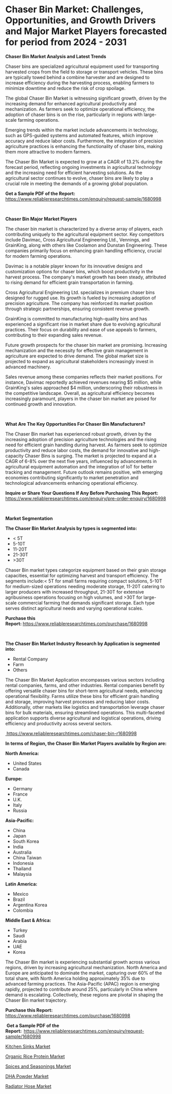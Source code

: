 <p><h1>Chaser Bin Market: Challenges, Opportunities, and Growth Drivers and Major Market Players forecasted for period from 2024 - 2031</h1></p><p><strong>Chaser Bin Market Analysis and Latest Trends</strong></p>
<p><p>Chaser bins are specialized agricultural equipment used for transporting harvested crops from the field to storage or transport vehicles. These bins are typically towed behind a combine harvester and are designed to increase efficiency during the harvesting process, enabling farmers to minimize downtime and reduce the risk of crop spoilage.</p><p>The global Chaser Bin Market is witnessing significant growth, driven by the increasing demand for enhanced agricultural productivity and mechanization. As farmers seek to optimize operational efficiency, the adoption of chaser bins is on the rise, particularly in regions with large-scale farming operations. </p><p>Emerging trends within the market include advancements in technology, such as GPS-guided systems and automated features, which improve accuracy and reduce labor costs. Furthermore, the integration of precision agriculture practices is enhancing the functionality of chaser bins, making them more attractive to modern farmers. </p><p>The Chaser Bin Market is expected to grow at a CAGR of 13.2% during the forecast period, reflecting ongoing investments in agricultural technology and the increasing need for efficient harvesting solutions. As the agricultural sector continues to evolve, chaser bins are likely to play a crucial role in meeting the demands of a growing global population.</p></p>
<p><strong>Get a Sample PDF of the Report:&nbsp;</strong> <a href="https://www.reliableresearchtimes.com/enquiry/request-sample/1680998?utm_campaign=1558&utm_medium=2&utm_source=Github&utm_content=ia&utm_term=16122024&utm_id=chaser-bin">https://www.reliableresearchtimes.com/enquiry/request-sample/1680998</a></p>
<p>&nbsp;</p>
<p><strong>Chaser Bin Major Market Players</strong></p>
<p><p>The chaser bin market is characterized by a diverse array of players, each contributing uniquely to the agricultural equipment sector. Key competitors include Davimac, Cross Agricultural Engineering Ltd., Vennings, and GrainKing, along with others like Coolamon and Dunstan Engineering. These companies primarily focus on enhancing grain handling efficiency, crucial for modern farming operations.</p><p>Davimac is a notable player known for its innovative designs and customization options for chaser bins, which boost productivity in the harvest process. The company's market growth has been steady, attributed to rising demand for efficient grain transportation in farming.</p><p>Cross Agricultural Engineering Ltd. specializes in premium chaser bins designed for rugged use. Its growth is fueled by increasing adoption of precision agriculture. The company has reinforced its market position through strategic partnerships, ensuring consistent revenue growth.</p><p>GrainKing is committed to manufacturing high-quality bins and has experienced a significant rise in market share due to evolving agricultural practices. Their focus on durability and ease of use appeals to farmers, contributing to their expanding sales revenue.</p><p>Future growth prospects for the chaser bin market are promising. Increasing mechanization and the necessity for effective grain management in agriculture are expected to drive demand. The global market size is projected to expand as agricultural stakeholders increasingly invest in advanced machinery.</p><p>Sales revenue among these companies reflects their market positions. For instance, Davimac reportedly achieved revenues nearing $5 million, while GrainKing's sales approached $4 million, underscoring their robustness in the competitive landscape. Overall, as agricultural efficiency becomes increasingly paramount, players in the chaser bin market are poised for continued growth and innovation.</p></p>
<p>&nbsp;</p>
<p><strong>What Are The Key Opportunities For Chaser Bin Manufacturers?</strong></p>
<p><p>The Chaser Bin market has experienced robust growth, driven by the increasing adoption of precision agriculture technologies and the rising need for efficient grain handling during harvest. As farmers seek to optimize productivity and reduce labor costs, the demand for innovative and high-capacity Chaser Bins is surging. The market is projected to expand at a CAGR of 6-8% over the next five years, influenced by advancements in agricultural equipment automation and the integration of IoT for better tracking and management. Future outlook remains positive, with emerging economies contributing significantly to market penetration and technological advancements enhancing operational efficiency.</p></p>
<p><strong>Inquire or Share Your Questions If Any Before Purchasing This Report:</strong> <a href="https://www.reliableresearchtimes.com/enquiry/pre-order-enquiry/1680998?utm_campaign=1558&utm_medium=2&utm_source=Github&utm_content=ia&utm_term=16122024&utm_id=chaser-bin">https://www.reliableresearchtimes.com/enquiry/pre-order-enquiry/1680998</a></p>
<p>&nbsp;</p>
<p><strong>Market Segmentation</strong></p>
<p><strong>The Chaser Bin Market Analysis by types is segmented into:</strong></p>
<p><ul><li>< 5T</li><li>5-10T</li><li>11-20T</li><li>21-30T</li><li>>30T</li></ul></p>
<p><p>Chaser Bin market types categorize equipment based on their grain storage capacities, essential for optimizing harvest and transport efficiency. The segments include:< 5T for small farms requiring compact solutions, 5-10T for medium-sized operations needing moderate storage, 11-20T catering to larger producers with increased throughput, 21-30T for extensive agribusiness operations focusing on high volumes, and >30T for large-scale commercial farming that demands significant storage. Each type serves distinct agricultural needs and varying operational scales.</p></p>
<p><strong>Purchase this Report:&nbsp;</strong><a href="https://www.reliableresearchtimes.com/purchase/1680998?utm_campaign=1558&utm_medium=2&utm_source=Github&utm_content=ia&utm_term=16122024&utm_id=chaser-bin">https://www.reliableresearchtimes.com/purchase/1680998</a></p>
<p>&nbsp;</p>
<p><strong>The Chaser Bin Market Industry Research by Application is segmented into:</strong></p>
<p><ul><li>Rental Company</li><li>Farm</li><li>Others</li></ul></p>
<p><p>The Chaser Bin Market Application encompasses various sectors including rental companies, farms, and other industries. Rental companies benefit by offering versatile chaser bins for short-term agricultural needs, enhancing operational flexibility. Farms utilize these bins for efficient grain handling and storage, improving harvest processes and reducing labor costs. Additionally, other markets like logistics and transportation leverage chaser bins for bulk materials, ensuring streamlined operations. This multi-faceted application supports diverse agricultural and logistical operations, driving efficiency and productivity across several sectors.</p></p>
<p><a href="https://www.reliableresearchtimes.com/chaser-bin-r1680998?utm_campaign=1558&utm_medium=2&utm_source=Github&utm_content=ia&utm_term=16122024&utm_id=chaser-bin">&nbsp;https://www.reliableresearchtimes.com/chaser-bin-r1680998</a></p>
<p><strong>In terms of Region, the Chaser Bin Market Players available by Region are:</strong></p>
<p>
    <p> <strong> North America: </strong>
        <ul>
            <li>United States</li>
            <li>Canada</li>
        </ul>
        </p> 
    <p> <strong> Europe: </strong>
        <ul>
            <li>Germany</li>
            <li>France</li>
            <li>U.K.</li>
            <li>Italy</li>
            <li>Russia</li>
        </ul>
        </p> 
    <p> <strong> Asia-Pacific: </strong>
        <ul>
            <li>China</li>
            <li>Japan</li>
            <li>South Korea</li>
            <li>India</li>
            <li>Australia</li>
            <li>China Taiwan</li>
            <li>Indonesia</li>
            <li>Thailand</li>
            <li>Malaysia</li>
        </ul>
        </p> 
    <p> <strong> Latin America: </strong>
        <ul>
            <li>Mexico</li>
            <li>Brazil</li>
            <li>Argentina Korea</li>
            <li>Colombia</li>
        </ul>
        </p> 
    <p> <strong> Middle East & Africa: </strong>
        <ul>
            <li>Turkey</li>
            <li>Saudi</li>
            <li>Arabia</li>
            <li>UAE</li>
            <li>Korea</li>
        </ul>
    </p>
    </p>
<p><p>The Chaser Bin market is experiencing substantial growth across various regions, driven by increasing agricultural mechanization. North America and Europe are anticipated to dominate the market, capturing over 60% of the total share, with North America holding approximately 35% due to advanced farming practices. The Asia-Pacific (APAC) region is emerging rapidly, projected to contribute around 25%, particularly in China where demand is escalating. Collectively, these regions are pivotal in shaping the Chaser Bin market trajectory.</p></p>
<p><strong>Purchase this Report: </strong><a href="https://www.reliableresearchtimes.com/purchase/1680998?utm_campaign=1558&utm_medium=2&utm_source=Github&utm_content=ia&utm_term=16122024&utm_id=chaser-bin">https://www.reliableresearchtimes.com/purchase/1680998</a></p>
<p>&nbsp;<strong>Get a Sample PDF of the Report:&nbsp;&nbsp;</strong><a href="https://www.reliableresearchtimes.com/enquiry/request-sample/1680998?utm_campaign=1558&utm_medium=2&utm_source=Github&utm_content=ia&utm_term=16122024&utm_id=chaser-bin">https://www.reliableresearchtimes.com/enquiry/request-sample/1680998</a></p>
<p><strong></strong></p>
<p><p><a href="https://www.linkedin.com/pulse/kitchen-sinks-market-trends-forecast-growth-potential-analysis-vvtqf?utm_campaign=1558&utm_medium=2&utm_source=Github&utm_content=ia&utm_term=16122024&utm_id=chaser-bin">Kitchen Sinks Market</a></p><p><a href="https://www.linkedin.com/pulse/global-organic-rice-protein-market-study-2024-2031-overview-hible?utm_campaign=1558&utm_medium=2&utm_source=Github&utm_content=ia&utm_term=16122024&utm_id=chaser-bin">Organic Rice Protein Market</a></p><p><a href="https://www.linkedin.com/pulse/rev-athenaur-okk4f?utm_campaign=1558&utm_medium=2&utm_source=Github&utm_content=ia&utm_term=16122024&utm_id=chaser-bin">Spices and Seasonings Market</a></p><p><a href="https://www.linkedin.com/pulse/f-my-mkt-intel-xkfif?utm_campaign=1558&utm_medium=2&utm_source=Github&utm_content=ia&utm_term=16122024&utm_id=chaser-bin">DHA Powder Market</a></p><p><a href="https://www.linkedin.com/pulse/comprehensive-assessment-globalradiator-hose-marketmarketsize-406xe?utm_campaign=1558&utm_medium=2&utm_source=Github&utm_content=ia&utm_term=16122024&utm_id=chaser-bin">Radiator Hose Market</a></p></p>